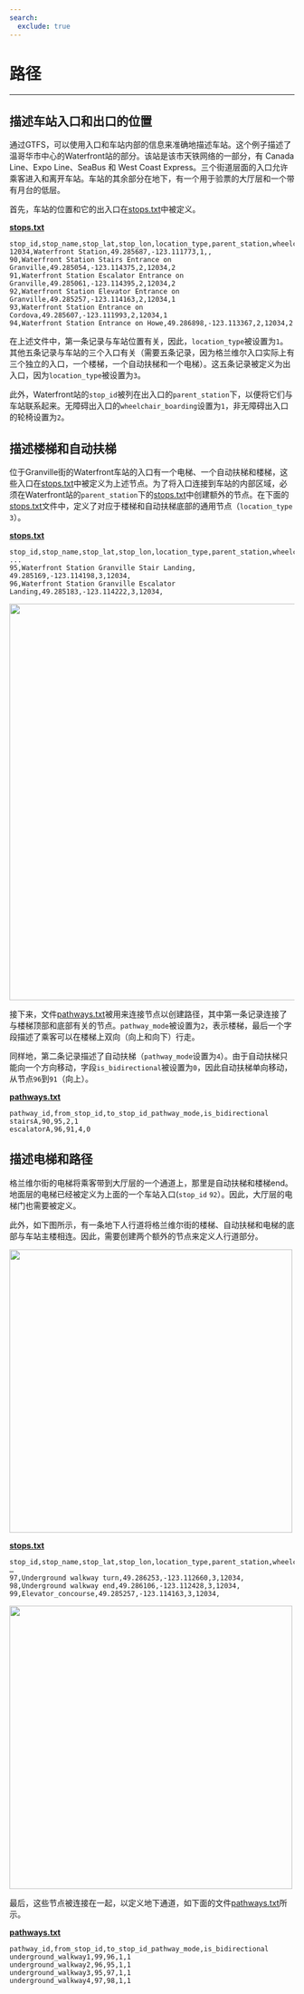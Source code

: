 ```yaml
---
search:
  exclude: true
---
```


# 路径

<hr/>

## 描述车站入口和出口的位置

通过GTFS，可以使用入口和车站内部的信息来准确地描述车站。这个例子描述了温哥华市中心的Waterfront站的部分。该站是该市天铁网络的一部分，有 Canada Line、Expo Line、SeaBus 和 West Coast Express。三个街道层面的入口允许乘客进入和离开车站。车站的其余部分在地下，有一个用于验票的大厅层和一个带有月台的低层。

首先，车站的位置和它的出入口在[stops.txt](../../reference/#pathwaystxt)中被定义。

[**stops.txt**](../../reference/#stopstxt)

    stop_id,stop_name,stop_lat,stop_lon,location_type,parent_station,wheelchair_boarding
    12034,Waterfront Station,49.285687,-123.111773,1,,
    90,Waterfront Station Stairs Entrance on Granville,49.285054,-123.114375,2,12034,2
    91,Waterfront Station Escalator Entrance on Granville,49.285061,-123.114395,2,12034,2
    92,Waterfront Station Elevator Entrance on Granville,49.285257,-123.114163,2,12034,1
    93,Waterfront Station Entrance on Cordova,49.285607,-123.111993,2,12034,1
    94,Waterfront Station Entrance on Howe,49.286898,-123.113367,2,12034,2

在上述文件中，第一条记录与车站位置有关，因此，`location_type`被设置为`1`。 其他五条记录与车站的三个入口有关（需要五条记录，因为格兰维尔入口实际上有三个独立的入口，一个楼梯，一个自动扶梯和一个电梯）。这五条记录被定义为出入口，因为`location_type`被设置为`3`。

此外，Waterfront站的`stop_id`被列在出入口的`parent_station`下，以便将它们与车站联系起来。无障碍出入口的`wheelchair_boarding`设置为`1`，非无障碍出入口的轮椅设置为`2`。

## 描述楼梯和自动扶梯

位于Granville街的Waterfront车站的入口有一个电梯、一个自动扶梯和楼梯，这些入口在[stops.txt](../../reference/#stopstxt)中被定义为上述节点。为了将入口连接到车站的内部区域，必须在Waterfront站的`parent_station`下的[stops.txt](../../reference/#stopstxt)中创建额外的节点。在下面的[stops.txt](../../reference/#stopstxt)文件中，定义了对应于楼梯和自动扶梯底部的通用节点（`location_type 3`）。

[**stops.txt**](../../reference/#stopstxt)

    stop_id,stop_name,stop_lat,stop_lon,location_type,parent_station,wheelchair_boarding
    ...
    95,Waterfront Station Granville Stair Landing, 49.285169,-123.114198,3,12034,
    96,Waterfront Station Granville Escalator Landing,49.285183,-123.114222,3,12034,

<img class="center" src="../../../assets/pathways.png" width="700px"/>

接下来，文件[pathways.txt](../../reference/#pathwaystxt)被用来连接节点以创建路径，其中第一条记录连接了与楼梯顶部和底部有关的节点。`pathway_mode`被设置为`2`，表示楼梯，最后一个字段描述了乘客可以在楼梯上双向（向上和向下）行走。

同样地，第二条记录描述了自动扶梯（`pathway_mode`设置为`4`）。由于自动扶梯只能向一个方向移动，字段`is_bidirectional`被设置为`0`，因此自动扶梯单向移动，从节点`96`到`91`（向上）。

[**pathways.txt**](../../reference/#pathwaystxt)

    pathway_id,from_stop_id,to_stop_id_pathway_mode,is_bidirectional
    stairsA,90,95,2,1
    escalatorA,96,91,4,0

## 描述电梯和路径

格兰维尔街的电梯将乘客带到大厅层的一个通道上，那里是自动扶梯和楼梯end。地面层的电梯已经被定义为上面的一个车站入口(`stop_id` `92`）。因此，大厅层的电梯门也需要被定义。

此外，如下图所示，有一条地下人行道将格兰维尔街的楼梯、自动扶梯和电梯的底部与车站主楼相连。因此，需要创建两个额外的节点来定义人行道部分。

<img class="center" src="../../../assets/pathways-2.png" width="500px"/>

[**stops.txt**](../../reference/#stopstxt)

    stop_id,stop_name,stop_lat,stop_lon,location_type,parent_station,wheelchair_boarding
    …
    97,Underground walkway turn,49.286253,-123.112660,3,12034,
    98,Underground walkway end,49.286106,-123.112428,3,12034,
    99,Elevator_concourse,49.285257,-123.114163,3,12034,

<img class="center" src="../../../assets/pathways-3.png" width="500px"/>

最后，这些节点被连接在一起，以定义地下通道，如下面的文件[pathways.txt](../../reference/#pathwaystxt)所示。

[**pathways.txt**](../../reference/#pathwaystxt)

    pathway_id,from_stop_id,to_stop_id_pathway_mode,is_bidirectional
    underground_walkway1,99,96,1,1
    underground_walkway2,96,95,1,1
    underground_walkway3,95,97,1,1
    underground_walkway4,97,98,1,1
